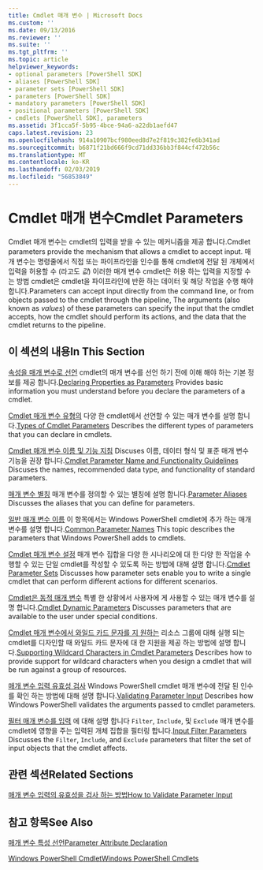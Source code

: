 ```yaml
---
title: Cmdlet 매개 변수 | Microsoft Docs
ms.custom: ''
ms.date: 09/13/2016
ms.reviewer: ''
ms.suite: ''
ms.tgt_pltfrm: ''
ms.topic: article
helpviewer_keywords:
- optional parameters [PowerShell SDK]
- aliases [PowerShell SDK]
- parameter sets [PowerShell SDK]
- parameters [PowerShell SDK]
- mandatory parameters [PowerShell SDK]
- positional parameters [PowerShell SDK]
- cmdlets [PowerShell SDK], parameters
ms.assetid: 3f1cca5f-5b95-4bce-94a6-a22db1aefd47
caps.latest.revision: 23
ms.openlocfilehash: 914a10907bcf980eed8d7e2f819c382fe6b341ad
ms.sourcegitcommit: b6871f21bd666f9cd71dd336bb3f844cf472b56c
ms.translationtype: MT
ms.contentlocale: ko-KR
ms.lasthandoff: 02/03/2019
ms.locfileid: "56853849"
---
```

# <a name="cmdlet-parameters"></a><span data-ttu-id="ffa23-102">Cmdlet 매개 변수</span><span class="sxs-lookup"><span data-stu-id="ffa23-102">Cmdlet Parameters</span></span>

<span data-ttu-id="ffa23-103">Cmdlet 매개 변수는 cmdlet의 입력을 받을 수 있는 메커니즘을 제공 합니다.</span><span class="sxs-lookup"><span data-stu-id="ffa23-103">Cmdlet parameters provide the mechanism that allows a cmdlet to accept input.</span></span> <span data-ttu-id="ffa23-104">매개 변수는 명령줄에서 직접 또는 파이프라인을 인수를 통해 cmdlet에 전달 된 개체에서 입력을 허용할 수 (라고도 *값*) 이러한 매개 변수 cmdlet은 허용 하는 입력을 지정할 수는 방법 cmdlet은 cmdlet을 파이프라인에 반환 하는 데이터 및 해당 작업을 수행 해야 합니다.</span><span class="sxs-lookup"><span data-stu-id="ffa23-104">Parameters can accept input directly from the command line, or from objects passed to the cmdlet through the pipeline, The arguments (also known as *values*) of these parameters can specify the input that the cmdlet accepts, how the cmdlet should perform its actions, and the data that the cmdlet returns to the pipeline.</span></span>

## <a name="in-this-section"></a><span data-ttu-id="ffa23-105">이 섹션의 내용</span><span class="sxs-lookup"><span data-stu-id="ffa23-105">In This Section</span></span>

<span data-ttu-id="ffa23-106">[속성을 매개 변수로 선언](./declaring-properties-as-parameters.md) cmdlet의 매개 변수를 선언 하기 전에 이해 해야 하는 기본 정보를 제공 합니다.</span><span class="sxs-lookup"><span data-stu-id="ffa23-106">[Declaring Properties as Parameters](./declaring-properties-as-parameters.md) Provides basic information you must understand before you declare the parameters of a cmdlet.</span></span>

<span data-ttu-id="ffa23-107">[Cmdlet 매개 변수 유형의](./types-of-cmdlet-parameters.md) 다양 한 cmdlet에서 선언할 수 있는 매개 변수를 설명 합니다.</span><span class="sxs-lookup"><span data-stu-id="ffa23-107">[Types of Cmdlet Parameters](./types-of-cmdlet-parameters.md) Describes the different types of parameters that you can declare in cmdlets.</span></span>

<span data-ttu-id="ffa23-108">[Cmdlet 매개 변수 이름 및 기능 지침](./standard-cmdlet-parameter-names-and-types.md) Discuses 이름, 데이터 형식 및 표준 매개 변수 기능을 권장 합니다.</span><span class="sxs-lookup"><span data-stu-id="ffa23-108">[Cmdlet Parameter Name and Functionality Guidelines](./standard-cmdlet-parameter-names-and-types.md) Discuses the names, recommended data type, and functionality of standard parameters.</span></span>

<span data-ttu-id="ffa23-109">[매개 변수 별칭](./parameter-aliases.md) 매개 변수를 정의할 수 있는 별칭에 설명 합니다.</span><span class="sxs-lookup"><span data-stu-id="ffa23-109">[Parameter Aliases](./parameter-aliases.md) Discusses the aliases that you can define for parameters.</span></span>

<span data-ttu-id="ffa23-110">[일반 매개 변수 이름](./common-parameter-names.md) 이 항목에서는 Windows PowerShell cmdlet에 추가 하는 매개 변수를 설명 합니다.</span><span class="sxs-lookup"><span data-stu-id="ffa23-110">[Common Parameter Names](./common-parameter-names.md) This topic describes the parameters that Windows PowerShell adds to cmdlets.</span></span>

<span data-ttu-id="ffa23-111">[Cmdlet 매개 변수 설정](./cmdlet-parameter-sets.md) 매개 변수 집합을 다양 한 시나리오에 대 한 다양 한 작업을 수행할 수 있는 단일 cmdlet를 작성할 수 있도록 하는 방법에 대해 설명 합니다.</span><span class="sxs-lookup"><span data-stu-id="ffa23-111">[Cmdlet Parameter Sets](./cmdlet-parameter-sets.md) Discusses how parameter sets enable you to write a single cmdlet that can perform different actions for different scenarios.</span></span>

<span data-ttu-id="ffa23-112">[Cmdlet은 동적 매개 변수](./cmdlet-dynamic-parameters.md) 특별 한 상황에서 사용자에 게 사용할 수 있는 매개 변수를 설명 합니다.</span><span class="sxs-lookup"><span data-stu-id="ffa23-112">[Cmdlet Dynamic Parameters](./cmdlet-dynamic-parameters.md) Discusses parameters that are available to the user under special conditions.</span></span>

<span data-ttu-id="ffa23-113">[Cmdlet 매개 변수에서 와일드 카드 문자를 지 원하는](./supporting-wildcard-characters-in-cmdlet-parameters.md) 리소스 그룹에 대해 실행 되는 cmdlet를 디자인할 때 와일드 카드 문자에 대 한 지원을 제공 하는 방법에 설명 합니다.</span><span class="sxs-lookup"><span data-stu-id="ffa23-113">[Supporting Wildcard Characters in Cmdlet Parameters](./supporting-wildcard-characters-in-cmdlet-parameters.md) Describes how to provide support for wildcard characters when you design a cmdlet that will be run against a group of resources.</span></span>

<span data-ttu-id="ffa23-114">[매개 변수 입력 유효성 검사](./validating-parameter-input.md) Windows PowerShell cmdlet 매개 변수에 전달 된 인수를 확인 하는 방법에 대해 설명 합니다.</span><span class="sxs-lookup"><span data-stu-id="ffa23-114">[Validating Parameter Input](./validating-parameter-input.md) Describes how Windows PowerShell validates the arguments passed to cmdlet parameters.</span></span>

<span data-ttu-id="ffa23-115">[필터 매개 변수를 입력](./input-filter-parameters.md) 에 대해 설명 합니다 `Filter`, `Include`, 및 `Exclude` 매개 변수를 cmdlet에 영향을 주는 입력된 개체 집합을 필터링 합니다.</span><span class="sxs-lookup"><span data-stu-id="ffa23-115">[Input Filter Parameters](./input-filter-parameters.md) Discusses the `Filter`, `Include`, and `Exclude` parameters that filter the set of input objects that the cmdlet affects.</span></span>

## <a name="related-sections"></a><span data-ttu-id="ffa23-116">관련 섹션</span><span class="sxs-lookup"><span data-stu-id="ffa23-116">Related Sections</span></span>

[<span data-ttu-id="ffa23-117">매개 변수 입력의 유효성을 검사 하는 방법</span><span class="sxs-lookup"><span data-stu-id="ffa23-117">How to Validate Parameter Input</span></span>](./how-to-validate-parameter-input.md)

## <a name="see-also"></a><span data-ttu-id="ffa23-118">참고 항목</span><span class="sxs-lookup"><span data-stu-id="ffa23-118">See Also</span></span>

[<span data-ttu-id="ffa23-119">매개 변수 특성 선언</span><span class="sxs-lookup"><span data-stu-id="ffa23-119">Parameter Attribute Declaration</span></span>](./parameter-attribute-declaration.md)

[<span data-ttu-id="ffa23-120">Windows PowerShell Cmdlet</span><span class="sxs-lookup"><span data-stu-id="ffa23-120">Windows PowerShell Cmdlets</span></span>](./cmdlet-overview.md)
